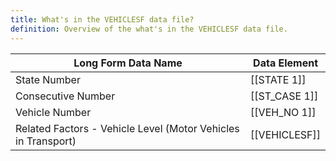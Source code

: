 ```yaml
---
title: What's in the VEHICLESF data file?
definition: Overview of the what's in the VEHICLESF data file.
---
```

| Long Form Data Name                                           | Data Element  |
| ------------------------------------------------------------- | ------------- |
| State Number                                                  | [[STATE 1]]     |
| Consecutive Number                                            | [[ST_CASE 1]]   |
| Vehicle Number                                                | [[VEH_NO 1]]    |
| Related Factors - Vehicle Level (Motor Vehicles in Transport) | [[VEHICLESF]] |


